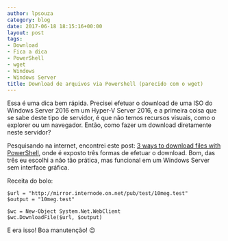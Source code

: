 ```yaml
---
author: lpsouza
category: blog
date: 2017-06-18 18:15:16+00:00
layout: post
tags:
- Download
- Fica a dica
- PowerShell
- wget
- Windows
- Windows Server
title: Download de arquivos via Powershell (parecido com o wget)
---
```


Essa é uma dica bem rápida. Precisei efetuar o download de uma ISO do Windows Server 2016 em um Hyper-V Server 2016, e a primeira coisa que se sabe deste tipo de servidor, é que não temos recursos visuais, como o explorer ou um navegador. Então, como fazer um download diretamente neste servidor?

Pesquisando na internet, encontrei este post: [3 ways to download files with PowerShell](https://blog.jourdant.me/post/3-ways-to-download-files-with-powershell), onde é exposto três formas de efetuar o download. Bom, das três eu escolhi a não tão prática, mas funcional em um Windows Server sem interface gráfica.

Receita do bolo:

    $url = "http://mirror.internode.on.net/pub/test/10meg.test"
    $output = "10meg.test"
    
    $wc = New-Object System.Net.WebClient
    $wc.DownloadFile($url, $output)

E era isso! Boa manutenção! 😉